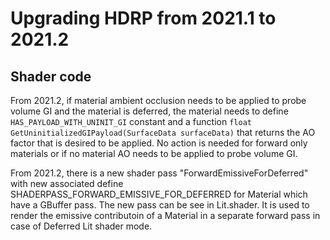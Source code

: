 # Upgrading HDRP from 2021.1 to 2021.2

## Shader code

From 2021.2, if material ambient occlusion needs to be applied to probe volume GI and the material is deferred, the material needs to define `HAS_PAYLOAD_WITH_UNINIT_GI` constant and a function `float GetUninitializedGIPayload(SurfaceData surfaceData)` that returns the AO factor that is desired to be applied. No action is needed for forward only materials or if no material AO needs to be applied to probe volume GI.

From 2021.2, there is a new shader pass "ForwardEmissiveForDeferred" with new associated define SHADERPASS_FORWARD_EMISSIVE_FOR_DEFERRED for Material which have a GBuffer pass. The new pass can be see in Lit.shader. It is used to render the emissive contributoin of a Material in a separate forward pass in case of Deferred Lit shader mode.
